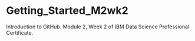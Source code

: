 # Getting_Started_M2wk2
Introduction to GitHub. Module 2, Week 2 of IBM Data Science Professional Certificate.
